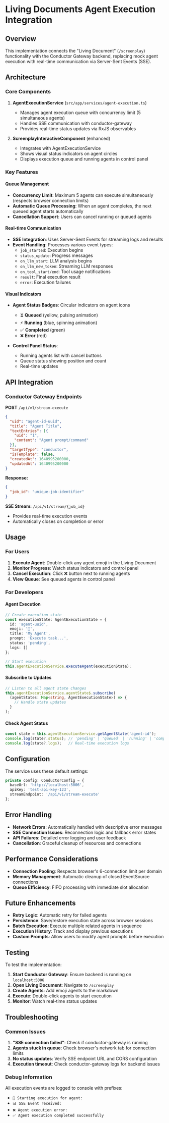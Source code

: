 # Living Documents Agent Execution Integration

## Overview

This implementation connects the "Living Document" (`/screenplay`) functionality with the Conductor Gateway backend, replacing mock agent execution with real-time communication via Server-Sent Events (SSE).

## Architecture

### Core Components

1. **AgentExecutionService** (`src/app/services/agent-execution.ts`)
   - Manages agent execution queue with concurrency limit (5 simultaneous agents)
   - Handles SSE communication with conductor-gateway
   - Provides real-time status updates via RxJS observables

2. **ScreenplayInteractiveComponent** (enhanced)
   - Integrates with AgentExecutionService
   - Shows visual status indicators on agent circles
   - Displays execution queue and running agents in control panel

### Key Features

#### Queue Management
- **Concurrency Limit**: Maximum 5 agents can execute simultaneously (respects browser connection limits)
- **Automatic Queue Processing**: When an agent completes, the next queued agent starts automatically
- **Cancellation Support**: Users can cancel running or queued agents

#### Real-time Communication
- **SSE Integration**: Uses Server-Sent Events for streaming logs and results
- **Event Handling**: Processes various event types:
  - `job_started`: Execution begins
  - `status_update`: Progress messages
  - `on_llm_start`: LLM analysis begins
  - `on_llm_new_token`: Streaming LLM responses
  - `on_tool_start/end`: Tool usage notifications
  - `result`: Final execution result
  - `error`: Execution failures

#### Visual Indicators
- **Agent Status Badges**: Circular indicators on agent icons
  - ⏳ **Queued** (yellow, pulsing animation)
  - ⚡ **Running** (blue, spinning animation)
  - ✅ **Completed** (green)
  - ❌ **Error** (red)

- **Control Panel Status**:
  - Running agents list with cancel buttons
  - Queue status showing position and count
  - Real-time updates

## API Integration

### Conductor Gateway Endpoints

**POST** `/api/v1/stream-execute`
```json
{
  "uid": "agent-id-uuid",
  "title": "Agent Title",
  "textEntries": [{
    "uid": "1",
    "content": "Agent prompt/command"
  }],
  "targetType": "conductor",
  "isTemplate": false,
  "createdAt": 1640995200000,
  "updatedAt": 1640995200000
}
```

**Response:**
```json
{
  "job_id": "unique-job-identifier"
}
```

**SSE Stream:** `/api/v1/stream/{job_id}`
- Provides real-time execution events
- Automatically closes on completion or error

## Usage

### For Users
1. **Execute Agent**: Double-click any agent emoji in the Living Document
2. **Monitor Progress**: Watch status indicators and control panel
3. **Cancel Execution**: Click ❌ button next to running agents
4. **View Queue**: See queued agents in control panel

### For Developers

#### Agent Execution
```typescript
// Create execution state
const executionState: AgentExecutionState = {
  id: 'agent-uuid',
  emoji: '🤖',
  title: 'My Agent',
  prompt: 'Execute task...',
  status: 'pending',
  logs: []
};

// Start execution
this.agentExecutionService.executeAgent(executionState);
```

#### Subscribe to Updates
```typescript
// Listen to all agent state changes
this.agentExecutionService.agentState$.subscribe(
  (agentStates: Map<string, AgentExecutionState>) => {
    // Handle state updates
  }
);
```

#### Check Agent Status
```typescript
const state = this.agentExecutionService.getAgentState('agent-id');
console.log(state?.status); // 'pending' | 'queued' | 'running' | 'completed' | 'error'
console.log(state?.logs);   // Real-time execution logs
```

## Configuration

The service uses these default settings:

```typescript
private config: ConductorConfig = {
  baseUrl: 'http://localhost:5006',
  apiKey: 'test-api-key-123',
  streamEndpoint: '/api/v1/stream-execute'
};
```

## Error Handling

- **Network Errors**: Automatically handled with descriptive error messages
- **SSE Connection Issues**: Reconnection logic and fallback error states
- **API Failures**: Detailed error logging and user feedback
- **Cancellation**: Graceful cleanup of resources and connections

## Performance Considerations

- **Connection Pooling**: Respects browser's 6-connection limit per domain
- **Memory Management**: Automatic cleanup of closed EventSource connections
- **Queue Efficiency**: FIFO processing with immediate slot allocation

## Future Enhancements

- **Retry Logic**: Automatic retry for failed agents
- **Persistence**: Save/restore execution state across browser sessions
- **Batch Execution**: Execute multiple related agents in sequence
- **Execution History**: Track and display previous executions
- **Custom Prompts**: Allow users to modify agent prompts before execution

## Testing

To test the implementation:

1. **Start Conductor Gateway**: Ensure backend is running on `localhost:5006`
2. **Open Living Document**: Navigate to `/screenplay`
3. **Create Agents**: Add emoji agents to the markdown
4. **Execute**: Double-click agents to start execution
5. **Monitor**: Watch real-time status updates

## Troubleshooting

### Common Issues

1. **"SSE connection failed"**: Check if conductor-gateway is running
2. **Agents stuck in queue**: Check browser's network tab for connection limits
3. **No status updates**: Verify SSE endpoint URL and CORS configuration
4. **Execution timeout**: Check conductor-gateway logs for backend issues

### Debug Information

All execution events are logged to console with prefixes:
- `🚀 Starting execution for agent:`
- `📊 SSE Event received:`
- `❌ Agent execution error:`
- `✅ Agent execution completed successfully`
